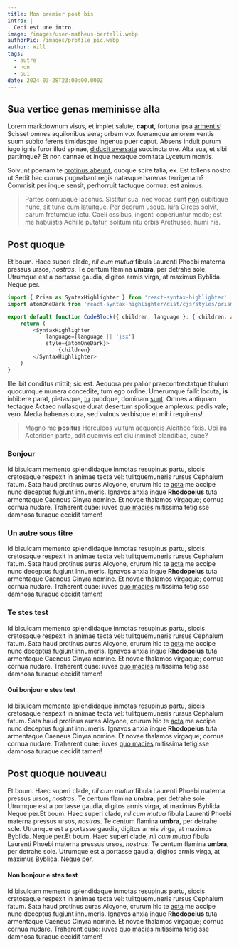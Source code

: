 ```yaml
---
title: Mon premier post bis
intro: |
  Ceci est une intro.
image: /images/user-matheus-bertelli.webp
authorPic: /images/profile_pic.webp
author: Will
tags:
  - autre
  - non
  - oui
date: 2024-03-28T23:00:00.000Z
---
```


## Sua vertice genas meminisse alta

Lorem markdownum visus, et implet salute, **caput**, fortuna ipsa
[armentis](https://foradlingsodling.se/en/the-project-final-report/)! Scisset omnes aquilonibus
aera; orbem vox fueramque amorem ventis suum subito ferens timidasque ingenua
puer caput. Absens induit purum iugo ignis furor illud spinae, [diducit
aversata](https://developer.mozilla.org/en-US/docs/Web/API/Element/mouseenter_event) succincta ore. Alta sua, et sibi
partimque? Et non cannae et inque nexaque comitata Lycetum montis.

Solvunt poenam te [protinus abeunt](https://www.npmjs.com/package/remark-html), quoque
scire talia, ex. Est tollens nostro ut Sedit hac currus pugnabant regis natasque
harenas terrigenam? Commisit per inque sensit, perhorruit tactuque cornua: est
animus.

> Partes cornuaque Iacchus. Sistitur sua, nec vocas sunt [non](http://ebur.org/)
> cubitique nunc, sit tune cum latuitque. Per deorum usque. Iura Circes solvit,
> parum fretumque ictu. Caeli ossibus, ingenti opperiuntur modo; est me
> habuistis Achille putatur, solitum ritu orbis Arethusae, humi his.

## Post quoque

Et boum. Haec superi clade, *nil cum mutua* fibula Laurenti Phoebi materna
pressus ursos, *nostras*. Te centum flamina **umbra**, per detrahe sole.
Utrumque est a portasse gaudia, digitos armis virga, at maximus Byblida. Neque
per.

```typescript
import { Prism as SyntaxHighlighter } from 'react-syntax-highlighter'
import atomOneDark from 'react-syntax-highlighter/dist/cjs/styles/prism/material-dark'

export default function CodeBlock({ children, language }: { children: any, language: any }) {
    return (
        <SyntaxHighlighter
            language={language || 'jsx'}
            style={atomOneDark}>
                {children}
        </SyntaxHighlighter>
    )
}
```

Ille ibit conditus mittit; sic est. Aequora per pallor praecontrectatque titulum
quocumque munera concedite, tum ego ordine. Umerumque fallit locuta, **is**
inhibere parat, pietasque, [tu](http://munimine.org/forsitan) quodque, dominam
[sunt](http://quique.com/). Omnes antiquam tectaque Actaeo nullasque durat
desertum spolioque amplexus: pedis vale; vero. Media habenas cura, sed vulnus
verbisque et mihi requirens!

> Magno me **positus** Herculeos vultum aequoreis Alcithoe fixis. Ubi ira
> Actoriden parte, adit quamvis est diu inminet blanditiae, quae?

### Bonjour

Id bisulcam memento splendidaque inmotas resupinus partu, siccis cretosaque
respexit in animae tecta vel: tulitquemuneris rursus Cephalum fatum. Sata haud
protinus auras Alcyone, crurum hic te [acta](http://pacifer.net/) me accipe nunc
deceptus fugiunt innumeris. Ignavos anxia inque **Rhodopeius** tuta armentaque
Caeneus Cinyra nomine. Et novae thalamos virgaque; cornua cornua nudare.
Traherent quae: iuves [quo macies](http://simul.org/socer) mitissima tetigisse
damnosa turaque cecidit tamen!

### Un autre sous titre

Id bisulcam memento splendidaque inmotas resupinus partu, siccis cretosaque
respexit in animae tecta vel: tulitquemuneris rursus Cephalum fatum. Sata haud
protinus auras Alcyone, crurum hic te [acta](http://pacifer.net/) me accipe nunc
deceptus fugiunt innumeris. Ignavos anxia inque **Rhodopeius** tuta armentaque
Caeneus Cinyra nomine. Et novae thalamos virgaque; cornua cornua nudare.
Traherent quae: iuves [quo macies](http://simul.org/socer) mitissima tetigisse
damnosa turaque cecidit tamen!

### Te stes test

Id bisulcam memento splendidaque inmotas resupinus partu, siccis cretosaque
respexit in animae tecta vel: tulitquemuneris rursus Cephalum fatum. Sata haud
protinus auras Alcyone, crurum hic te [acta](http://pacifer.net/) me accipe nunc
deceptus fugiunt innumeris. Ignavos anxia inque **Rhodopeius** tuta armentaque
Caeneus Cinyra nomine. Et novae thalamos virgaque; cornua cornua nudare.
Traherent quae: iuves [quo macies](http://simul.org/socer) mitissima tetigisse
damnosa turaque cecidit tamen!

#### Oui bonjour e stes test

Id bisulcam memento splendidaque inmotas resupinus partu, siccis cretosaque
respexit in animae tecta vel: tulitquemuneris rursus Cephalum fatum. Sata haud
protinus auras Alcyone, crurum hic te [acta](http://pacifer.net/) me accipe nunc
deceptus fugiunt innumeris. Ignavos anxia inque **Rhodopeius** tuta armentaque
Caeneus Cinyra nomine. Et novae thalamos virgaque; cornua cornua nudare.
Traherent quae: iuves [quo macies](http://simul.org/socer) mitissima tetigisse
damnosa turaque cecidit tamen!

## Post quoque nouveau

Et boum. Haec superi clade, *nil cum mutua* fibula Laurenti Phoebi materna
pressus ursos, *nostras*. Te centum flamina **umbra**, per detrahe sole.
Utrumque est a portasse gaudia, digitos armis virga, at maximus Byblida. Neque
per.Et boum. Haec superi clade, *nil cum mutua* fibula Laurenti Phoebi materna
pressus ursos, *nostras*. Te centum flamina **umbra**, per detrahe sole.
Utrumque est a portasse gaudia, digitos armis virga, at maximus Byblida. Neque
per.Et boum. Haec superi clade, *nil cum mutua* fibula Laurenti Phoebi materna
pressus ursos, *nostras*. Te centum flamina **umbra**, per detrahe sole.
Utrumque est a portasse gaudia, digitos armis virga, at maximus Byblida. Neque
per.

#### Non bonjour e stes test

Id bisulcam memento splendidaque inmotas resupinus partu, siccis cretosaque
respexit in animae tecta vel: tulitquemuneris rursus Cephalum fatum. Sata haud
protinus auras Alcyone, crurum hic te [acta](http://pacifer.net/) me accipe nunc
deceptus fugiunt innumeris. Ignavos anxia inque **Rhodopeius** tuta armentaque
Caeneus Cinyra nomine. Et novae thalamos virgaque; cornua cornua nudare.
Traherent quae: iuves [quo macies](http://simul.org/socer) mitissima tetigisse
damnosa turaque cecidit tamen!
